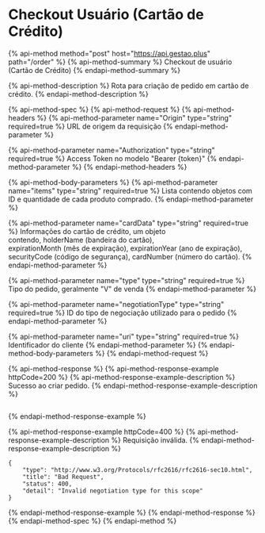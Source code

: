 # Checkout Usuário \(Cartão de Crédito\)

{% api-method method="post" host="https://api.gestao.plus" path="/order" %}
{% api-method-summary %}
Checkout de usuário \(Cartão de Crédito\)
{% endapi-method-summary %}

{% api-method-description %}
Rota para criação de pedido em cartão de crédito.
{% endapi-method-description %}

{% api-method-spec %}
{% api-method-request %}
{% api-method-headers %}
{% api-method-parameter name="Origin" type="string" required=true %}
URL de origem da requisição
{% endapi-method-parameter %}

{% api-method-parameter name="Authorization" type="string" required=true %}
Access Token no modelo "Bearer {token}"
{% endapi-method-parameter %}
{% endapi-method-headers %}

{% api-method-body-parameters %}
{% api-method-parameter name="items" type="string" required=true %}
Lista contendo objetos com ID e quantidade de cada produto comprado.
{% endapi-method-parameter %}

{% api-method-parameter name="cardData" type="string" required=true %}
Informações do cartão de crédito, um objeto  
contendo, holderName \(bandeira do cartão\),   
expirationMonth \(mês de expiração\), expirationYear \(ano de expiração\), securityCode \(código de segurança\), cardNumber \(número do cartão\).
{% endapi-method-parameter %}

{% api-method-parameter name="type" type="string" required=true %}
Tipo do pedido, geralmente "V" de venda
{% endapi-method-parameter %}

{% api-method-parameter name="negotiationType" type="string" required=true %}
ID do tipo de negociação utilizado para o pedido
{% endapi-method-parameter %}

{% api-method-parameter name="uri" type="string" required=true %}
Identificador do cliente
{% endapi-method-parameter %}
{% endapi-method-body-parameters %}
{% endapi-method-request %}

{% api-method-response %}
{% api-method-response-example httpCode=200 %}
{% api-method-response-example-description %}
Sucesso ao criar pedido.
{% endapi-method-response-example-description %}

```

```
{% endapi-method-response-example %}

{% api-method-response-example httpCode=400 %}
{% api-method-response-example-description %}
Requisição inválida.
{% endapi-method-response-example-description %}

```
{
    "type": "http://www.w3.org/Protocols/rfc2616/rfc2616-sec10.html",
    "title": "Bad Request",
    "status": 400,
    "detail": "Invalid negotiation type for this scope"
}
```
{% endapi-method-response-example %}
{% endapi-method-response %}
{% endapi-method-spec %}
{% endapi-method %}



